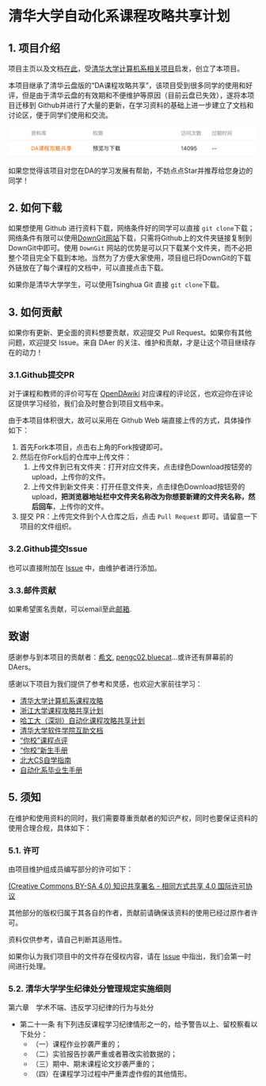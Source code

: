 # 清华大学自动化系课程攻略共享计划

## 1. 项目介绍

项目主页以及文档[在此](https://open-da.github.io/OpenDA-Wiki/)，受[清华大学计算机系相关项目](https://github.com/PKUanonym/REKCARC-TSC-UHT)启发，创立了本项目。

本项目继承了清华云盘版的“DA课程攻略共享”，该项目受到很多同学的使用和好评，但是由于清华云盘的有效期和不便维护等原因（目前云盘已失效），遂将本项目迁移到 Github并进行了大量的更新，在学习资料的基础上进一步建立了文档和讨论区，便于同学们使用和交流。

<p align=“center”> <img src="cloud.png" width="500"/> </p>

如果您觉得该项目对您在DA的学习发展有帮助，不妨点点Star并推荐给您身边的同学！

## 2. 如何下载

如果想使用 Github 进行资料下载，网络条件好的同学可以直接 `git clone`下载；网络条件有限可以使用[DownGit网站](https://tool.mkblog.cn/downgit/#/home)下载，只需将Github上的文件夹链接复制到DownGit中即可。使用 `DownGit` 网站的优势是可以只下载某个文件夹，而不必把整个项目完全下载到本地。当然为了方便大家使用，项目组已将DownGit的下载外链放在了每个课程的文档中，可以直接点击下载。

如果你是清华大学学生，可以使用Tsinghua Git 直接 `git clone`下载。

## 3. 如何贡献

如果你有更新、更全面的资料想要贡献，欢迎提交 Pull Request。如果你有其他问题，欢迎提交 Issue。来自 DAer 的关注、维护和贡献，才是让这个项目继续存在的动力！

### 3.1.Github提交PR

对于课程和教师的评价可写在 [OpenDAwiki](https://open-da.github.io/OpenDA-Wiki/) 对应课程的评论区，也欢迎你在评论区提供学习经验，我们会及时整合到项目文档中来。

由于本项目体积很大，故可以采用在 Github Web 端直接上传的方式，具体操作如下：

1. 首先Fork本项目，点击右上角的Fork按键即可。
2. 然后在你Fork后的仓库中上传文件：
   1. 上传文件到已有文件夹：打开对应文件夹，点击绿色Download按钮旁的upload，上传你的文件。
   2. 上传文件到新文件夹：打开任意文件夹，点击绿色Download按钮旁的upload，**把浏览器地址栏中文件夹名称改为你想要新建的文件夹名称，然后回车**，上传你的文件。 
3. 提交 PR：上传完文件到个人仓库之后，点击 `Pull Request` 即可。请留意一下项目的文件组织。

### 3.2.Github提交Issue

也可以直接附加在 [Issue](https://github.com/Open-DA/OpenDA/issues/new) 中，由维护者进行添加。

### 3.3.邮件贡献

如果希望匿名贡献，可以email至此[邮箱](mailto:winstongu20@gmail.com).

## 致谢

感谢参与到本项目的贡献者：[希文](https://gao-jiawei.com/), [pengc02](https://github.com/pengc02),[bluecat](https://bluecat-de.github.io/)...或许还有屏幕前的DAers。

感谢以下项目为我们提供了参考和灵感，也欢迎大家前往学习：

- [清华大学计算机系课程攻略](https://github.com/PKUanonym/REKCARC-TSC-UHT)
- [浙江大学课程攻略共享计划](https://github.com/QSCTech/zju-icicles)
- [哈工大（深圳）自动化课程攻略共享计划](https://github.com/HITSZ-OpenAuto)
- [清华大学软件学院互助文档](https://ssast-readme.github.io/)
- [“你校”课程点评](https://yourschool.cc/thucourse/courses)
- [“你校”新生手册](https://yourschool.cc/thubook/)
- [北大CS自学指南](https://csdiy.wiki/)
- [自动化系毕业生手册](https://dagrad.site/)


## 5. 须知

在维护和使用资料的同时，我们需要尊重贡献者的知识产权，同时也要保证资料的使用合理合规，具体如下：

### 5.1. 许可

由项目维护组成员编写部分的许可如下：

[(Creative Commons BY-SA 4.0) 知识共享署名 - 相同方式共享 4.0 国际许可协议](https://creativecommons.org/licenses/by-nc-sa/4.0/deed.zh)

其他部分的版权归属于其各自的作者，贡献前请确保该资料的使用已经过原作者许可。

资料仅供参考，请自己判断其适用性。

如果你认为我们项目中的文件存在侵权内容，请在 [Issue](https://github.com/Open-DA/OpenDA/issues/new) 中指出，我们会第一时间进行处理。

### 5.2. 清华大学学生纪律处分管理规定实施细则

第六章　学术不端、违反学习纪律的行为与处分

* 第二十一条 有下列违反课程学习纪律情形之一的，给予警告以上、留校察看以下处分：
  * （一）课程作业抄袭严重的；
  * （二）实验报告抄袭严重或者篡改实验数据的；
  * （三）期中、期末课程论文抄袭严重的；
  * （四）在课程学习过程中严重弄虚作假的其他情形。